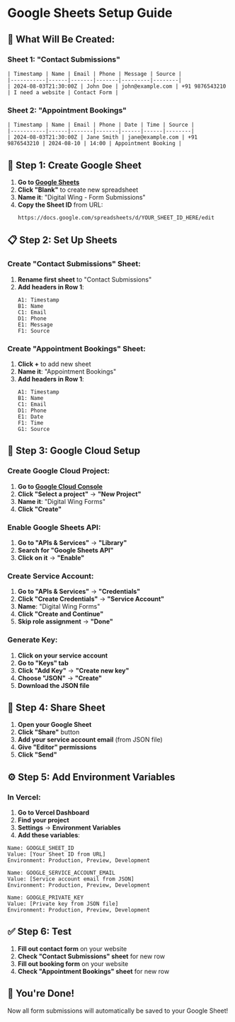 # Google Sheets Setup Guide

## 🎯 **What Will Be Created:**

### **Sheet 1: "Contact Submissions"**
```
| Timestamp | Name | Email | Phone | Message | Source |
|-----------|------|-------|-------|---------|--------|
| 2024-08-03T21:30:00Z | John Doe | john@example.com | +91 9876543210 | I need a website | Contact Form |
```

### **Sheet 2: "Appointment Bookings"**
```
| Timestamp | Name | Email | Phone | Date | Time | Source |
|-----------|------|-------|-------|------|------|--------|
| 2024-08-03T21:30:00Z | Jane Smith | jane@example.com | +91 9876543210 | 2024-08-10 | 14:00 | Appointment Booking |
```

## 🚀 **Step 1: Create Google Sheet**

1. **Go to [Google Sheets](https://sheets.google.com)**
2. **Click "Blank"** to create new spreadsheet
3. **Name it**: "Digital Wing - Form Submissions"
4. **Copy the Sheet ID** from URL:
   ```
   https://docs.google.com/spreadsheets/d/YOUR_SHEET_ID_HERE/edit
   ```

## 📋 **Step 2: Set Up Sheets**

### **Create "Contact Submissions" Sheet:**
1. **Rename first sheet** to "Contact Submissions"
2. **Add headers in Row 1**:
   ```
   A1: Timestamp
   B1: Name
   C1: Email
   D1: Phone
   E1: Message
   F1: Source
   ```

### **Create "Appointment Bookings" Sheet:**
1. **Click +** to add new sheet
2. **Name it**: "Appointment Bookings"
3. **Add headers in Row 1**:
   ```
   A1: Timestamp
   B1: Name
   C1: Email
   D1: Phone
   E1: Date
   F1: Time
   G1: Source
   ```

## 🔧 **Step 3: Google Cloud Setup**

### **Create Google Cloud Project:**
1. **Go to [Google Cloud Console](https://console.cloud.google.com)**
2. **Click "Select a project"** → **"New Project"**
3. **Name it**: "Digital Wing Forms"
4. **Click "Create"**

### **Enable Google Sheets API:**
1. **Go to "APIs & Services"** → **"Library"**
2. **Search for "Google Sheets API"**
3. **Click on it** → **"Enable"**

### **Create Service Account:**
1. **Go to "APIs & Services"** → **"Credentials"**
2. **Click "Create Credentials"** → **"Service Account"**
3. **Name**: "Digital Wing Forms"
4. **Click "Create and Continue"**
5. **Skip role assignment** → **"Done"**

### **Generate Key:**
1. **Click on your service account**
2. **Go to "Keys" tab**
3. **Click "Add Key"** → **"Create new key"**
4. **Choose "JSON"** → **"Create"**
5. **Download the JSON file**

## 🔗 **Step 4: Share Sheet**

1. **Open your Google Sheet**
2. **Click "Share"** button
3. **Add your service account email** (from JSON file)
4. **Give "Editor" permissions**
5. **Click "Send"**

## ⚙️ **Step 5: Add Environment Variables**

### **In Vercel:**
1. **Go to Vercel Dashboard**
2. **Find your project**
3. **Settings** → **Environment Variables**
4. **Add these variables**:

```
Name: GOOGLE_SHEET_ID
Value: [Your Sheet ID from URL]
Environment: Production, Preview, Development

Name: GOOGLE_SERVICE_ACCOUNT_EMAIL
Value: [Service account email from JSON]
Environment: Production, Preview, Development

Name: GOOGLE_PRIVATE_KEY
Value: [Private key from JSON file]
Environment: Production, Preview, Development
```

## ✅ **Step 6: Test**

1. **Fill out contact form** on your website
2. **Check "Contact Submissions" sheet** for new row
3. **Fill out booking form** on your website
4. **Check "Appointment Bookings" sheet** for new row

## 🎉 **You're Done!**

Now all form submissions will automatically be saved to your Google Sheet! 